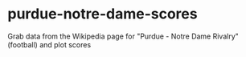 # purdue-notre-dame-scores
Grab data from the Wikipedia page for "Purdue - Notre Dame Rivalry" (football) and plot scores
